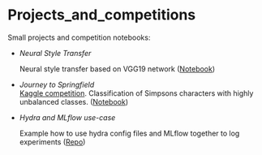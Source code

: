 # Projects_and_competitions
Small projects and competition notebooks:

* *Neural Style Transfer*

    Neural style transfer based on VGG19 network ([Notebook](https://github.com/ShumilinDmA/Projects_and_competitions/blob/main/Neural_Style_Transfer_based_on_VGG19/Neural_Style_Transfer_based_on_VGG19.ipynb))
* *Journey to Springfield*  
    [Kaggle competition](https://www.kaggle.com/c/journey-springfield). Classification of Simpsons characters with highly unbalanced classes. ([Notebook](https://github.com/ShumilinDmA/Projects_and_competitions/blob/main/Resnet50_Simpsons.ipynb))
* *Hydra and MLflow use-case*

    Example how to use hydra config files and MLflow together to log experiments ([Repo](https://github.com/ShumilinDmA/Projects_and_competitions/tree/main/hydra_mlflow_example))
